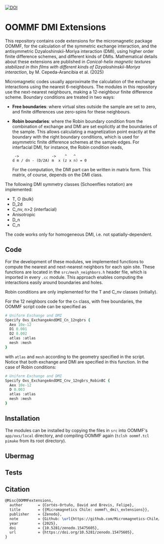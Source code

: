 [![DOI](https://zenodo.org/badge/DOI/10.5281/zenodo.15475605.svg)](https://doi.org/10.5281/zenodo.15475605)

# OOMMF DMI Extensions

This repository contains code extensions for the micromagnetic package OOMMF, for the calculation of the symmetric exchange interaction, and the antisymmetric Dzyaloshinskii-Moriya interaction (DMI), using higher order finite difference schemes, and different kinds of DMIs. Mathematical details about these extensions are published in *Conical-helix magnetic textures stabilized in thin films with different kinds of
Dzyaloshinskii-Moriya interaction*, by M. Cepeda-Arancibia et al. (2025)

Micromagnetic codes usually approximate the calculation of the exchange interactions using the nearest 6-neighbours. The modules in this repository use the next-nearest neighbours, making a 12-neighbour finite difference scheme. Boundary conditions are treated in two ways:

- **Free boundaries**: where virtual sites outside the sample are set to zero, and finite differences use zero-spins for these neighbours.

- **Robin boundaries**: where the Robin boundary condition from the combination of exchange and DMI are set explicitly at the boundaries of the sample. This allows calculating a magnetization point exactly at the boundary with the right boundary conditions, which is used for asymmetric finite difference schemes at the sample edges. For interfacial DMI, for instance, the Robin condition reads,

  ```
   ->               ->    ^   ^
  d m / dn - (D/2A) m  x (z x n) = 0
  ```

  For the computation, the DMI part can be written in matrix form. This matrix, of course, depends on the DMI class.


The following DMI symmetry classes (Schoenflies notation) are implemented: 

- T, O  (bulk)
- D_2d
- C_nv, n>2  (interfacial)
- Anisotropic
- D_n
- C_n

The code works only for homogeneous DMI, i.e. not spatially-dependent.

## Code

For the development of these modules, we implemented functions to compute the nearest and next-nearest neighbors for each spin site. These functions are located in the `src/mesh_neighbors.h` header file, which is imported in every `.cc` module. This approach enables computing the interactions easily around boundaries and holes.

Robin conditions are only implemented for the T and C_nv classes (initially).

For the 12 neighbors code for the `Cn` class, with free boundaries, the OOMMF script code can be specified as

```tcl
# Uniform Exchange and DMI
Specify Oxs_ExchangeAndDMI_Cn_12ngbrs {
  Aex 10e-12
  D1 0.001
  D2 0.002
  atlas :atlas
  mesh :mesh
}
```

with `atlas` and `mesh` according to the geometry specified in the script. Notice that both exchange and DMI are specified in this function. In the case of Robin conditions:

```tcl
# Uniform Exchange and DMI
Specify Oxs_ExchangeAndDMI_Cnv_12ngbrs_RobinBC {
  Aex 10e-12
  D 0.003
  atlas :atlas
  mesh :mesh
}
```


## Installation

The modules can be installed by copying the files in `src` into OOMMF's `app/oxs/local` directory, and compiling OOMMF again (`tclsh oommf.tcl pimake` from its root directory).

## Ubermag


## Tests



## Citation

```tex
@Misc{OOMMFextensions,
  author       = {Cortés-Ortuño, David and Brevis, Felipe},
  title        = {{Micromagnetics Chile: oommf\_dmi\_extensions}},
  publisher    = {Zenodo},
  note         = {Github: \url{https://github.com/Micromagnetics-Chile/oommf_dmi_extensions}},
  year         = {2025},
  doi          = {10.5281/zenodo.15475605},
  url          = {https://doi.org/10.5281/zenodo.15475605},
}
```
